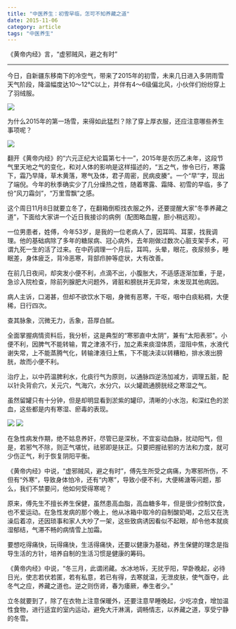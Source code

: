 ```yaml
---
title: "中医养生：初雪早临，怎可不知养藏之道"
date: 2015-11-06
category: article
tags: "中医养生"
---
```


《黄帝内经》言，“虚邪贼风，避之有时”

***

今日，自新疆东移南下的冷空气，带来了2015年的初雪，未来几日进入多阴雨雪天气阶段，降温幅度达10～12℃以上，并伴有4～6级偏北风，小伙伴们纷纷穿上了羽绒服。

![](/media/2015/11/06-01.jpg)

为什么2015年的第一场雪，来得如此猛烈？除了穿上厚衣服，还应注意哪些养生事项呢？

![](/media/2015/11/06-02.jpg)

翻开《黄帝内经》的“六元正纪大论篇第七十一”，2015年是农历乙未年，这段节气里天地之气的变化，和对人体的影响是这样描述的，“五之气，惨令已行，寒露下，霜乃早降，草木黄落，寒气及体，君子周密，民病皮腠”。一个“早”字，现出了端倪。今年的秋季确实少了几分燥热之性，随着寒露、霜降、初雪的早临，多了份“风刀霜剑”，“万里雪飘”之感。

这个周日11月8日就要立冬了，在翻箱倒柜找衣服之外，还要提醒大家“冬季养藏之道”，下面给大家讲一个近日我接诊的病例（配图略血腥，胆小稍远观）。

一位男患者，姓傅，今年53岁，是我的一位老病人了，因耳鸣、耳蒙，找我调理。他的基础病除了多年的糖尿病、冠心病外，去年刚做过数次心脏支架手术，可谓九死一生的活了过来。在中药调理一个月后，耳鸣，头晕，眼花，夜尿频多，睡眠差，身体疲乏，背冷恶寒，背部疖肿等症状，大有改善。

在前几日夜间，却突发小便不利，点滴不出，小腹胀大，不适感逐渐加重，于是，急诊入院检查，除前列腺肥大问题外，肾脏和膀胱并无异常，未发现其他病因。

病人主诉，口渴甚，但却不欲饮水下咽，身微有恶寒，干呕，咽中白痰粘稠，大便稀，日行四次。

查其脉象，沉微无力，舌象，苔厚白腻。

全面掌握病情资料后，我分析，这是典型的“寒邪直中太阴”，兼有“太阳表邪”。小便不利，因脾气不能转输，胃之津液不行，加之素来痰湿体质，湿阻中焦，水液代谢失常，上不能蒸腾气化，转输津液归上焦，下不能决渎以转糟粕，排水液出膀胱，故而小便不利。

治疗上，以中药温脾利水，化痰行气为原则，以通脉四逆汤加减方，调理五脏，配以针灸背俞穴，关元穴，气海穴，水分穴，以火罐疏通膀胱经之寒湿之气。

虽然留罐只有十分钟，但是却明显看到淤紫的罐印，清晰的小水泡，和深红色的淤血，这些都是内有寒湿、瘀毒的表现。

![](/media/2015/11/06-03.jpg)
![](/media/2015/11/06-04.jpg)

在急性病发作期，绝不姑息养奸，尽管已是深秋，不宜妄动血脉，扰动阳气，但是，若邪气不除，则正气堪忧，祛邪即是扶正。只要把握祛邪的方法和力度，就可少伤正气，利于恢复阴阳平衡。

《黄帝内经》中说，“虚邪贼风，避之有时”，傅先生所受之病痛，为寒邪所伤，不但有“外寒”，导致身体怕冷，还有“内寒”，导致小便不利，大便稀溏等问题，那么，我们不禁要问，他如何受得寒呢？

原来，傅先生不擅长养生保健，虽然患高血脂，高血糖多年，但是很少控制饮食，也不爱运动。在急性发病的那个晚上，他从冰箱中取冷的自制酸奶喝，之后又在洗澡后着凉，还因琐事和家人大吵了一架，这些致病诱因看似不起眼，却令他本就痰湿郁结，气滞不畅的病情雪上加霜。

要想吃得痛快，玩得痛快，生活得痛快，还要以健康为基础，养生保健的理念是指导生活的方针，培养自制的生活习惯是健康的筹码。

《黄帝内经》中说，“冬三月，此谓闭藏。水冰地坼，无扰乎阳，早卧晚起，必待日光，使志若伏若匿，若有私意，若已有得，去寒就温，无泄皮肤，使气亟夺，此冬气之应，养藏之道也。逆之则伤肾，春为痿厥，奉生者少。”

立冬就要到了，除了在衣物上注意保暖外，还要注意早睡晚起，少吃凉食，增加温性食物，进行适宜的室内运动，避免大汗淋漓，调畅情志，以养藏之道，享受宁静的冬雪。

